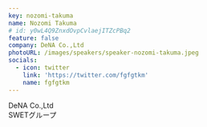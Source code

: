 ```yaml
---
key: nozomi-takuma
name: Nozomi Takuma
# id: y0wL4Q9ZnxdOvpCvlaejITZcPBq2
feature: false
company: DeNA Co.,Ltd
photoURL: /images/speakers/speaker-nozomi-takuma.jpeg
socials:
  - icon: twitter
    link: 'https://twitter.com/fgfgtkm'
    name: fgfgtkm
---
```

DeNA Co.,Ltd  
SWETグループ

